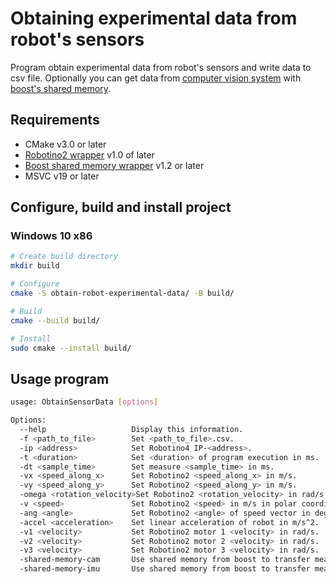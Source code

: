 # Obtaining experimental data from robot's sensors

Program obtain experimental data from robot's sensors and write data to csv file.
Optionally you can get data from [computer vision system](https://github.com/BrOleg5/mobile-robot-localization) with [boost's shared memory](https://github.com/BrOleg5/boost-shared-memory-wrapper).

## Requirements

- CMake v3.0 or later
- [Robotino2 wrapper](https://github.com/BrOleg5/robotino2-wrapper) v1.0 of later
- [Boost shared memory wrapper](https://github.com/BrOleg5/boost-shared-memory-wrapper) v1.2 or later
- MSVC v19 or later

## Configure, build and install project

### Windows 10 x86

```bash
# Create build directory
mkdir build

# Configure
cmake -S obtain-robot-experimental-data/ -B build/

# Build
cmake --build build/

# Install
sudo cmake --install build/
```

## Usage program

```bash
usage: ObtainSensorData [options]

Options:
  --help                   Display this information.
  -f <path_to_file>        Set <path_to_file>.csv.
  -ip <address>            Set Robotino4 IP-<address>.
  -t <duration>            Set <duration> of program execution in ms.
  -dt <sample_time>        Set measure <sample_time> in ms.
  -vx <speed_along_x>      Set Robotino2 <speed_along_x> in m/s.
  -vy <speed_along_y>      Set Robotino2 <speed_along_y> in m/s.
  -omega <rotation_velocity>Set Robotino2 <rotation_velocity> in rad/s.
  -v <speed>               Set Robotino2 <speed> in m/s in polar coordinate system.
  -ang <angle>             Set Robotino2 <angle> of speed vector in degree in polar coordinate system.
  -accel <acceleration>    Set linear acceleration of robot in m/s^2.
  -v1 <velocity>           Set Robotino2 motor 1 <velocity> in rad/s.
  -v2 <velocity>           Set Robotino2 motor 2 <velocity> in rad/s.
  -v3 <velocity>           Set Robotino2 motor 3 <velocity> in rad/s.
  -shared-memory-cam       Use shared memory from boost to transfer measurements from camera.
  -shared-memory-imu       Use shared memory from boost to transfer measurements from IMU.
```
